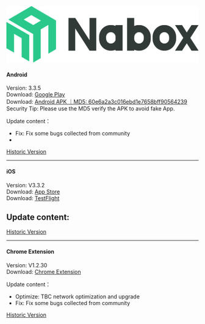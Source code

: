 ![Naobx](./logo-black.svg) 
####  Android
Version: 3.3.5  
Download: [Google Play](https://play.google.com/store/apps/details?id=com.wallet.nabox)  
Download: [Android APK ｜MD5: 60e6a2a3c016ebd1e7658bff90564239 ](https://nabox-apk.oss-cn-hongkong.aliyuncs.com/Nabox_3.3.5.apk)  
Security Tip: Please use the MD5 verify the APK to avoid fake App. 

Update content：
- Fix: Fix some bugs collected from community
- 

[Historic Version](/android.md) 
______________________________________________________________________________________________________________________
####  iOS
Version: V3.3.2  
Download: [App Store](https://apps.apple.com/us/app/nabox-wallet/id6443821021)  
Download: [TestFlight](https://testflight.apple.com/join/P3ASFT8F)

Update content:   
- 

[Historic Version](/ios.md) 
______________________________________________________________________________________________________________________
####  Chrome Extension
Version:  V1.2.30  
Download: [Chrome Extension](https://chrome.google.com/webstore/detail/nabox-wallet/nknhiehlklippafakaeklbeglecifhad?hl=zh-CN&authuser=1) 

Update content：
- Optimize: TBC network optimization and upgrade
- Fix: Fix some bugs collected from community

[Historic Version](/extension.md) 
